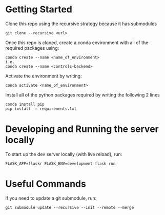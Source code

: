 # Getting Started
Clone this repo using the recursive strategy because it has submodules
```
git clone --recursive <url>
```
Once this repo is cloned, create a conda environment with all of the required packages using:
```
conda create --name <name_of_environment>
i.e.
conda create --name <controls-backend>

```
Activate the environment by writing:
```
conda activate <name_of_environment>
```

Install all of the python packages required by writing the following 2 lines
```
conda install pip
pip install -r requirements.txt
```

# Developing and Running the server locally
To start up the dev server locally (with live reload), run:
```
FLASK_APP=flaskr FLASK_ENV=development flask run
```

# Useful Commands
If you need to update a git submodule, run:
```
git submodule update --recursive --init --remote --merge
```